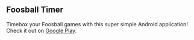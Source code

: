 ## Foosball Timer

Timebox your Foosball games with this super simple Android application!
Check it out on [Google Play](https://play.google.com/store/apps/details?id=com.modocache.android.foosballtimer).
